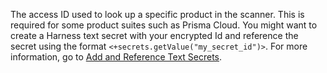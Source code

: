 The access ID used to look up a specific product in the  scanner. This is required for some product suites such as Prisma Cloud. 
You might want to create a Harness text secret with your encrypted Id and reference the secret using the format `<+secrets.getValue("my_secret_id")>`. For more information, go to [Add and Reference Text Secrets](/docs/platform/security/add-use-text-secrets).

